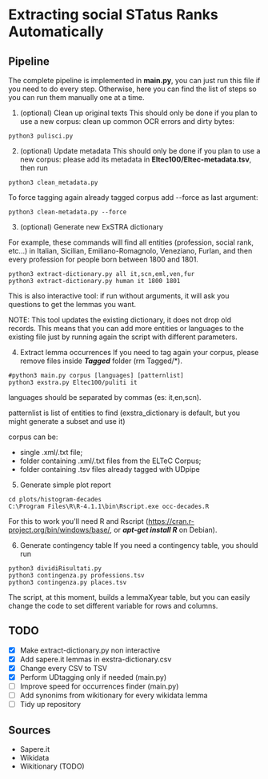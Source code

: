 # Extracting social STatus Ranks Automatically

## Pipeline

The complete pipeline is implemented in **main.py**, you can just run this file if you need to do every step.
Otherwise, here you can find the list of steps so you can run them manually one at a time.


1. (optional) Clean up original texts
This should only be done if you plan to use a new corpus: clean up common OCR errors and dirty bytes:
```
python3 pulisci.py
```

2. (optional) Update metadata
This should only be done if you plan to use a new corpus: please add its metadata in **Eltec100/Eltec-metadata.tsv**, then run
```
python3 clean_metadata.py
```
To force tagging again already tagged corpus add --force as last argument:
```
python3 clean-metadata.py --force
```


3. (optional) Generate new ExSTRA dictionary

For example, these commands will find all entities (profession, social rank, etc...) in Italian, Sicilian, Emiliano-Romagnolo, Veneziano, Furlan, and then every profession for people born between 1800 and 1801.
```
python3 extract-dictionary.py all it,scn,eml,ven,fur
python3 extract-dictionary.py human it 1800 1801
```
This is also interactive tool: if run without arguments, it will ask you questions to get the lemmas you want.

NOTE: This tool updates the existing dictionary, it does not drop old records. This means that you can add more entities or languages to the existing file just by running again the script with different parameters.

4. Extract lemma occurrences
If you need to tag again your corpus, please remove files inside ***Tagged*** folder (rm Tagged/*).
```
#python3 main.py corpus [languages] [patternlist]
python3 exstra.py Eltec100/puliti it
```
languages should be separated by commas (es: it,en,scn).

patternlist is list of entities to find (exstra_dictionary is default, but you might generate a subset and use it)

corpus can be:
* single .xml/.txt file;
* folder containing .xml/.txt files from the ELTeC Corpus;
* folder containing .tsv files already tagged with UDpipe

5. Generate simple plot report
```
cd plots/histogram-decades
C:\Program Files\R\R-4.1.1\bin\Rscript.exe occ-decades.R
```
For this to work you'll need R and Rscript (https://cran.r-project.org/bin/windows/base/, or ***apt-get install R*** on Debian).

6. Generate contingency table
If you need a contingency table, you should run
```
python3 dividiRisultati.py
python3 contingenza.py professions.tsv 
python3 contingenza.py places.tsv 
```
The script, at this moment, builds a lemmaXyear table, but you can easily change the code to set different variable for rows and columns.

## TODO
- [x] Make extract-dictionary.py non interactive
- [x] Add sapere.it lemmas in exstra-dictionary.csv
- [x] Change every CSV to TSV
- [x] Perform UDtagging only if needed (main.py)
- [ ] Improve speed for occurrences finder (main.py)
- [ ] Add synonims from wikitionary for every wikidata lemma
- [ ] Tidy up repository

## Sources
* Sapere.it
* Wikidata
* Wikitionary (TODO)
